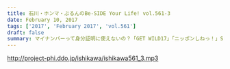 ```yaml
---
title: 石川・ホンマ・ぶるんのBe-SIDE Your Life! vol.561-3
date: February 10, 2017
tags: ['2017', 'February 2017', 'vol.561']
draft: false
summary: マイナンバーって身分証明に使えないの？「GET WILD17」「ニッポンしねっ！」SAITO
---
```


http://project-phi.ddo.jp/ishikawa/ishikawa561_3.mp3
